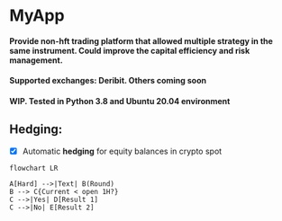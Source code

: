 
# MyApp
#### Provide non-hft trading platform that allowed multiple strategy in the same instrument. Could improve the capital efficiency and risk management.

#### Supported exchanges: Deribit. Others coming soon

#### WIP. Tested in Python 3.8 and Ubuntu 20.04 environment

## Hedging:
- [x] Automatic **hedging** for equity balances in crypto spot


```mermaid
flowchart LR

A[Hard] -->|Text| B(Round)
B --> C{Current < open 1H?}
C -->|Yes| D[Result 1]
C -->|No| E[Result 2]
```

